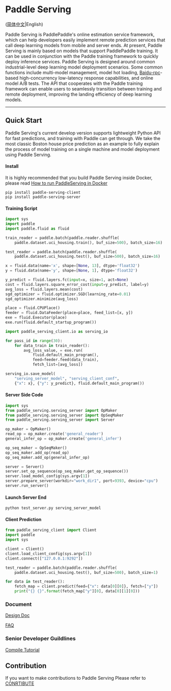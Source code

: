 # Paddle Serving

([简体中文](./README_CN.md)|English)

Paddle Serving is PaddlePaddle's online estimation service framework, which can help developers easily implement remote prediction services that call deep learning models from mobile and server ends. At present, Paddle Serving is mainly based on models that support PaddlePaddle training. It can be used in conjunction with the Paddle training framework to quickly deploy inference services. Paddle Serving is designed around common industrial-level deep learning model deployment scenarios. Some common functions include multi-model management, model hot loading, [Baidu-rpc](https://github.com/apache/incubator-brpc)-based high-concurrency low-latency response capabilities, and online model A/B tests. The API that cooperates with the Paddle training framework can enable users to seamlessly transition between training and remote deployment, improving the landing efficiency of deep learning models.

------------

## Quick Start

Paddle Serving's current develop version supports lightweight Python API for fast predictions, and training with Paddle can get through. We take the most classic Boston house price prediction as an example to fully explain the process of model training on a single machine and model deployment using Paddle Serving.

#### Install

It is highly recommended that you build Paddle Serving inside Docker, please read [How to run PaddleServing in Docker](RUN_IN_DOCKER.md)

```
pip install paddle-serving-client
pip install paddle-serving-server
```

#### Training Script
``` python
import sys
import paddle
import paddle.fluid as fluid

train_reader = paddle.batch(paddle.reader.shuffle(
    paddle.dataset.uci_housing.train(), buf_size=500), batch_size=16)

test_reader = paddle.batch(paddle.reader.shuffle(
    paddle.dataset.uci_housing.test(), buf_size=500), batch_size=16)

x = fluid.data(name='x', shape=[None, 13], dtype='float32')
y = fluid.data(name='y', shape=[None, 1], dtype='float32')

y_predict = fluid.layers.fc(input=x, size=1, act=None)
cost = fluid.layers.square_error_cost(input=y_predict, label=y)
avg_loss = fluid.layers.mean(cost)
sgd_optimizer = fluid.optimizer.SGD(learning_rate=0.01)
sgd_optimizer.minimize(avg_loss)

place = fluid.CPUPlace()
feeder = fluid.DataFeeder(place=place, feed_list=[x, y])
exe = fluid.Executor(place)
exe.run(fluid.default_startup_program())

import paddle_serving_client.io as serving_io

for pass_id in range(30):
    for data_train in train_reader():
        avg_loss_value, = exe.run(
            fluid.default_main_program(),
            feed=feeder.feed(data_train),
            fetch_list=[avg_loss])

serving_io.save_model(
    "serving_server_model", "serving_client_conf",
    {"x": x}, {"y": y_predict}, fluid.default_main_program())
```

#### Server Side Code
``` python
import sys
from paddle_serving.serving_server import OpMaker
from paddle_serving.serving_server import OpSeqMaker
from paddle_serving.serving_server import Server

op_maker = OpMaker()
read_op = op_maker.create('general_reader')
general_infer_op = op_maker.create('general_infer')

op_seq_maker = OpSeqMaker()
op_seq_maker.add_op(read_op)
op_seq_maker.add_op(general_infer_op)

server = Server()
server.set_op_sequence(op_seq_maker.get_op_sequence())
server.load_model_config(sys.argv[1])
server.prepare_server(workdir="work_dir1", port=9393, device="cpu")
server.run_server()
```

#### Launch Server End
``` shell
python test_server.py serving_server_model
```

#### Client Prediction
``` python
from paddle_serving_client import Client
import paddle
import sys

client = Client()
client.load_client_config(sys.argv[1])
client.connect(["127.0.0.1:9292"])

test_reader = paddle.batch(paddle.reader.shuffle(
    paddle.dataset.uci_housing.test(), buf_size=500), batch_size=1)

for data in test_reader():
    fetch_map = client.predict(feed={"x": data[0][0]}, fetch=["y"])
    print("{} {}".format(fetch_map["y"][0], data[0][1][0]))

```

### Document

[Design Doc](DESIGN.md)

[FAQ](FAQ.md)

### Senior Developer Guildlines

[Compile Tutorial](COMPILE.md)

## Contribution
If you want to make contributions to Paddle Serving Please refer to [CONRTIBUTE](CONTRIBUTE.md)
